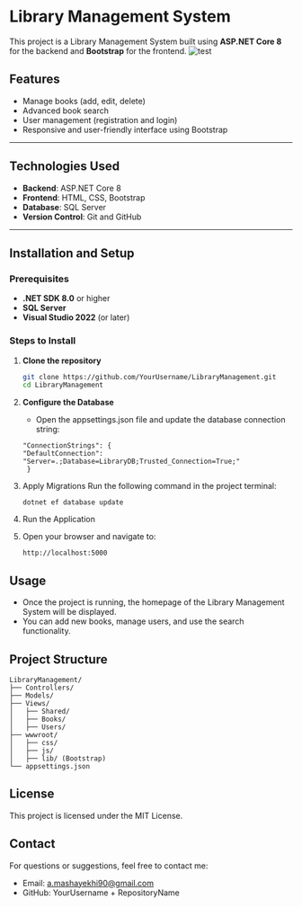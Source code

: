 # Library Management System

This project is a Library Management System built using **ASP.NET Core 8** for the backend and **Bootstrap** for the frontend.
![test](https://postimg.cc/qNdR6hm9)
## Features
- Manage books (add, edit, delete)
- Advanced book search
- User management (registration and login)
- Responsive and user-friendly interface using Bootstrap

---

## Technologies Used
- **Backend**: ASP.NET Core 8
- **Frontend**: HTML, CSS, Bootstrap
- **Database**: SQL Server
- **Version Control**: Git and GitHub

---

## Installation and Setup

### Prerequisites
- **.NET SDK 8.0** or higher
- **SQL Server**
- **Visual Studio 2022** (or later)

### Steps to Install
1. **Clone the repository**
   ```bash
   git clone https://github.com/YourUsername/LibraryManagement.git
   cd LibraryManagement
   ```

2. **Configure the Database**
     - Open the appsettings.json file and update the database connection string:
     ```
     "ConnectionStrings": {
     "DefaultConnection": "Server=.;Database=LibraryDB;Trusted_Connection=True;"
      }
      ```
3. Apply Migrations Run the following command in the project terminal:
   ```
   dotnet ef database update
   ```
   
4. Run the Application

5. Open your browser and navigate to:
   ```
   http://localhost:5000
   ```

## Usage
 - Once the project is running, the homepage of the Library Management System will be displayed.
 - You can add new books, manage users, and use the search functionality.

## Project Structure
   ```
   LibraryManagement/
   ├── Controllers/
   ├── Models/
   ├── Views/
   │   ├── Shared/
   │   ├── Books/
   │   ├── Users/
   ├── wwwroot/
   │   ├── css/
   │   ├── js/
   │   ├── lib/ (Bootstrap)
   └── appsettings.json
   ```

## License
This project is licensed under the MIT License.

## Contact
For questions or suggestions, feel free to contact me:
   - Email: a.mashayekhi90@gmail.com
   - GitHub: YourUsername + RepositoryName
